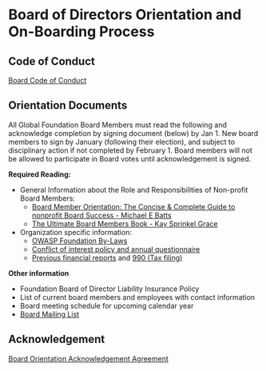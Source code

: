 # Board of Directors Orientation and On-Boarding Process

## Code of Conduct

[Board Code of
Conduct](https://www.owasp.org/index.php/Governance/Board_Code_of_Conduct)

## Orientation Documents

All Global Foundation Board Members must read the following and
acknowledge completion by signing document (below) by Jan 1. New board
members to sign by January (following their election), and subject to
disciplinary action if not completed by February 1. Board members will
not be allowed to participate in Board votes until acknowledgement is
signed.

**Required Reading:**

  - General Information about the Role and Responsibilities of
    Non-profit Board Members:
      - [Board Member Orientation: The Concise & Complete Guide to
        nonprofit Board Success - Michael E
        Batts](http://amzn.com/1456304917)
      - [The Ultimate Board Members Book - Kay Sprinkel
        Grace](http://amzn.com/1889102482)
  - Organization specific information:
      - [OWASP Foundation
        By-Laws](https://www.owasp.org/index.php/OWASP_Foundation_ByLaws)
      - [Conflict of interest policy and annual
        questionnaire](https://www.owasp.org/index.php/Governance/Conflict_of_Interest_Policy#tab=OWASP_Conflict_of_Interest_Policy)
      - [Previous financial
        reports](https://www.owasp.org/index.php/About_The_Open_Web_Application_Security_Project#Budgets)
        and [990 (Tax
        filing)](https://www.owasp.org/index.php/About_The_Open_Web_Application_Security_Project#Tax_Filings)

**Other information**

  - Foundation Board of Director Liability Insurance Policy
  - List of current board members and employees with contact information
  - Board meeting schedule for upcoming calendar year
  - [Board Mailing
    List](https://lists.owasp.org/mailman/listinfo/owasp-board)

## Acknowledgement

[Board Orientation Acknowledgement
Agreement](https://www.owasp.org/index.php/Governance/Board_Commitment_Agreement)